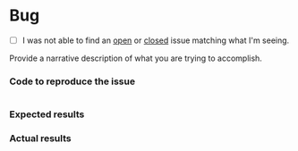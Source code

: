 # Bug
 - [ ] I was not able to find an [open](https://github.com/maspeng/docker-hub-phar-loader/issues?q=is%3Aopen) or [closed](https://github.com/maspeng/docker-hub-phar-loader/issues?q=is%3Aclosed) issue matching what I'm seeing.

Provide a narrative description of what you are trying to accomplish.

### Code to reproduce the issue

<!-- Please provide the minimum code necessary to recreate the issue -->

```php
```

### Expected results

<!-- What do you think should have happened? -->

### Actual results

<!-- What did you actually observe? -->
